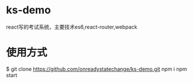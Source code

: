 # ks-demo
react写的考试系统，主要技术es6,react-router,webpack
# 使用方式
$ git clone https://github.com/onreadystatechange/ks-demo.git
npm i
npm start
